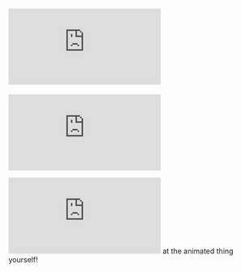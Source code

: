 # ![Clouds][web]

![![Demo screenshot](https://i.imgur.com/9lOc2ue.jpg)][web]

![Take a look][web] at the animated thing yourself!

  [web]: https://liam4.github.io/clouds/index.html
